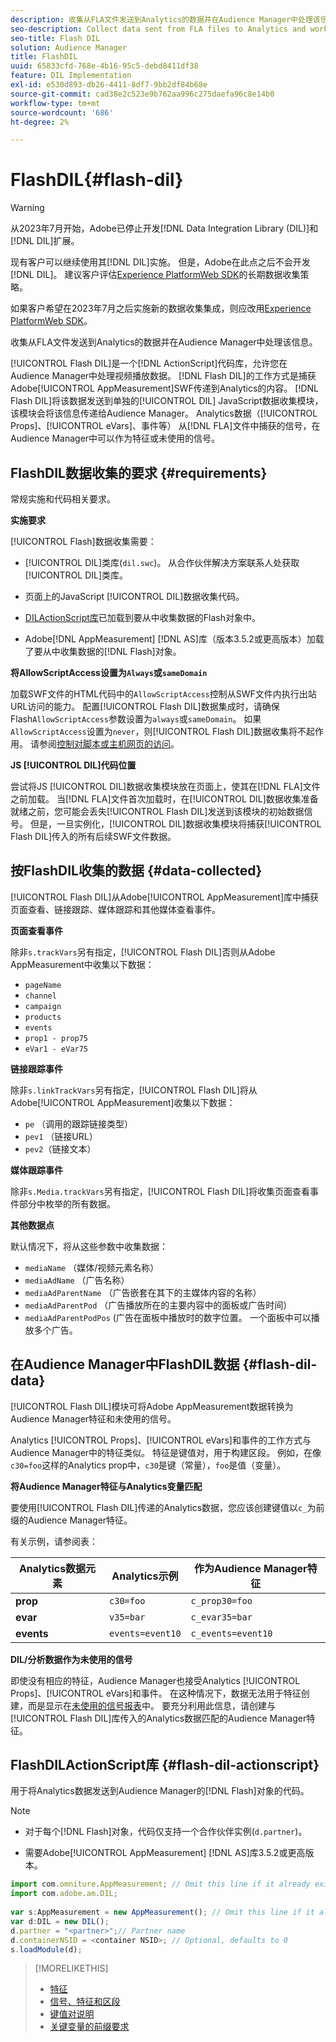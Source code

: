 ```yaml
---
description: 收集从FLA文件发送到Analytics的数据并在Audience Manager中处理该信息。
seo-description: Collect data sent from FLA files to Analytics and work with that information in Audience Manager.
seo-title: Flash DIL
solution: Audience Manager
title: FlashDIL
uuid: 65833cfd-768e-4b16-95c5-debd8411df38
feature: DIL Implementation
exl-id: e530d893-db26-4411-8df7-9bb2df84b68e
source-git-commit: cad38e2c523e9b762aa996c275daefa96c8e14b0
workflow-type: tm+mt
source-wordcount: '686'
ht-degree: 2%

---
```


# FlashDIL{#flash-dil}

>[!WARNING]
>
>从2023年7月开始，Adobe已停止开发[!DNL Data Integration Library (DIL)]和[!DNL DIL]扩展。
>
>现有客户可以继续使用其[!DNL DIL]实施。 但是，Adobe在此点之后不会开发[!DNL DIL]。 建议客户评估[Experience PlatformWeb SDK](https://experienceleague.adobe.com/docs/experience-platform/edge/home.html?lang=en)的长期数据收集策略。
>
>如果客户希望在2023年7月之后实施新的数据收集集成，则应改用[Experience PlatformWeb SDK](https://experienceleague.adobe.com/docs/experience-platform/edge/home.html?lang=en)。

收集从FLA文件发送到Analytics的数据并在Audience Manager中处理该信息。

<!-- 

c_flash_dil_toc.xml

 -->

[!UICONTROL Flash DIL]是一个[!DNL ActionScript]代码库，允许您在Audience Manager中处理视频播放数据。 [!DNL Flash DIL]的工作方式是捕获Adobe[!UICONTROL AppMeasurement]SWF传递到Analytics的内容。 [!DNL Flash DIL]将该数据发送到单独的[!UICONTROL DIL] JavaScript数据收集模块，该模块会将该信息传递给Audience Manager。 Analytics数据（[!UICONTROL Props]、[!UICONTROL eVars]、事件等） 从[!DNL FLA]文件中捕获的信号，在Audience Manager中可以作为特征或未使用的信号。

## FlashDIL数据收集的要求 {#requirements}

常规实施和代码相关要求。

<!-- 

c_flash_dil_intro.xml

 -->

**实施要求**

[!UICONTROL Flash]数据收集需要：

* [!UICONTROL DIL]类库(`dil.swc`)。 从合作伙伴解决方案联系人处获取[!UICONTROL DIL]类库。

* 页面上的JavaScript [!UICONTROL DIL]数据收集代码。
* [DILActionScript库](../dil/dil-flash.md#flash-dil-actionscript)已加载到要从中收集数据的Flash对象中。
* Adobe[!DNL AppMeasurement] [!DNL AS]库（版本3.5.2或更高版本）加载了要从中收集数据的[!DNL Flash]对象。

**将AllowScriptAccess设置为`Always`或`sameDomain`**

加载SWF文件的HTML代码中的`AllowScriptAccess`控制从SWF文件内执行出站URL访问的能力。 配置[!UICONTROL Flash DIL]数据集成时，请确保Flash`AllowScriptAccess`参数设置为`always`或`sameDomain`。 如果`AllowScriptAccess`设置为`never`，则[!UICONTROL Flash DIL]数据收集将不起作用。 请参阅[控制对脚本或主机网页的访问](https://helpx.adobe.com/flash/kb/control-access-scripts-host-web.html)。

**JS [!UICONTROL DIL]代码位置**

尝试将JS [!UICONTROL DIL]数据收集模块放在页面上，使其在[!DNL FLA]文件之前加载。 当[!DNL FLA]文件首次加载时，在[!UICONTROL DIL]数据收集准备就绪之前，您可能会丢失[!UICONTROL Flash DIL]发送到该模块的初始数据信号。 但是，一旦实例化，[!UICONTROL DIL]数据收集模块将捕获[!UICONTROL Flash DIL]传入的所有后续SWF文件数据。

## 按FlashDIL收集的数据 {#data-collected}

[!UICONTROL Flash DIL]从Adobe[!UICONTROL AppMeasurement]库中捕获页面查看、链接跟踪、媒体跟踪和其他媒体查看事件。

<!-- 

r_flash_dil_data_collected.xml

 -->

**页面查看事件**

除非`s.trackVars`另有指定，[!UICONTROL Flash DIL]否则从Adobe AppMeasurement中收集以下数据：

* `pageName`
* `channel`
* `campaign`
* `products`
* `events`
* `prop1 - prop75`
* `eVar1 - eVar75`

**链接跟踪事件**

除非`s.linkTrackVars`另有指定，[!UICONTROL Flash DIL]将从Adobe[!UICONTROL AppMeasurement]收集以下数据：

* `pe` （调用的跟踪链接类型）
* `pev1` （链接URL）
* `pev2`（链接文本）

**媒体跟踪事件**

除非`s.Media.trackVars`另有指定，[!UICONTROL Flash DIL]将收集页面查看事件部分中枚举的所有数据。

**其他数据点**

默认情况下，将从这些参数中收集数据：

* `mediaName` （媒体/视频元素名称）
* `mediaAdName` （广告名称）
* `mediaAdParentName` （广告嵌套在其下的主媒体内容的名称）
* `mediaAdParentPod` （广告播放所在的主要内容中的面板或广告时间）
* `mediaAdParentPodPos` (广告在面板中播放时的数字位置。 一个面板中可以播放多个广告。

## 在Audience Manager中FlashDIL数据 {#flash-dil-data}

[!UICONTROL Flash DIL]模块可将Adobe AppMeasurement数据转换为Audience Manager特征和未使用的信号。

<!-- 

c_flash_dil_in_aam.xml

 -->

Analytics [!UICONTROL Props]、[!UICONTROL eVars]和事件的工作方式与Audience Manager中的特征类似。 特征是键值对，用于构建区段。 例如，在像`c30=foo`这样的Analytics prop中，`c30`是键（常量），`foo`是值（变量）。

**将Audience Manager特征与Analytics变量匹配**

要使用[!UICONTROL Flash DIL]传递的Analytics数据，您应该创建键值以`c_`为前缀的Audience Manager特征。

有关示例，请参阅表：

| Analytics数据元素 | Analytics示例 | 作为Audience Manager特征 |
|---|---|---|
| **prop** | `c30=foo` | `c_prop30=foo` |
| **evar** | `v35=bar` | `c_evar35=bar` |
| **events** | `events=event10` | `c_events=event10` |

**DIL/分析数据作为未使用的信号**

即使没有相应的特征，Audience Manager也接受Analytics [!UICONTROL Props]、[!UICONTROL eVars]和事件。 在这种情况下，数据无法用于特征创建，而是显示在[未使用的信号报表](../reporting/dynamic-reports/unused-signals.md)中。 要充分利用此信息，请创建与[!UICONTROL Flash DIL]库传入的Analytics数据匹配的Audience Manager特征。

## FlashDILActionScript库 {#flash-dil-actionscript}

用于将Analytics数据发送到Audience Manager的[!DNL Flash]对象的代码。

<!-- 

r_flash_dil_actionscript.xml

 -->

>[!NOTE]
>
>* 对于每个[!DNL Flash]对象，代码仅支持一个合作伙伴实例(`d.partner`)。
>
>* 需要Adobe[!UICONTROL AppMeasurement] [!DNL AS]库3.5.2或更高版本。

```js
import com.omniture.AppMeasurement; // Omit this line if it already exists in the code 
import com.adobe.am.DIL; 
  
var s:AppMeasurement = new AppMeasurement(); // Omit this line if it already exists in the code 
var d:DIL = new DIL(); 
d.partner = "<partner>";// Partner name 
d.containerNSID = <container NSID>; // Optional, defaults to 0 
s.loadModule(d);
```

>[!MORELIKETHIS]
>
>* [特征](../features/traits/trait-details-page.md)
>* [信号、特征和区段](../reference/signal-trait-segment.md)
>* [键值对说明](../reference/key-value-pairs-explained.md)
>* [关键变量的前缀要求](../features/traits/trait-variable-prefixes.md)
